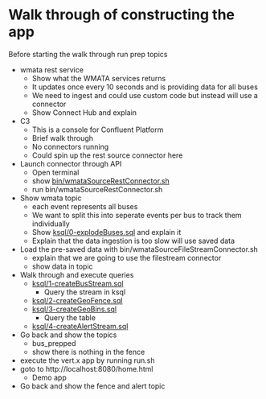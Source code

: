 # Walk through of constructing the app

Before starting the walk through run prep topics 

* wmata rest service
  * Show what the WMATA services returns
  * It updates once every 10 seconds and is providing data for all buses
  * We need to ingest and could use custom code but instead will use a connector
  * Show Connect Hub and explain
* C3
  * This is a console for Confluent Platform
  * Brief walk through
  * No connectors running
  * Could spin up the rest source connector here
* Launch connector through API
  * Open terminal 
  * show [bin/wmataSourceRestConnector.sh](bin/wmataSourceRestConnector.sh)
  * run bin/wmataSourceRestConnector.sh
* Show wmata topic
  * each event represents all buses
  * We want to split this into seperate events per bus to track them individually
  * Show [ksql/0-explodeBuses.sql](ksql/0-explodeBuses.sql) and explain it
  * Explain that the data ingestion is too slow will use saved data
* Load the pre-saved data with bin/wmataSourceFileStreamConnector.sh
  * explain that we are going to use the filestream connector
  * show data in topic
* Walk through and execute queries 
  * [ksql/1-createBusStream.sql](ksql/1-createBusStream.sql)
    * Query the stream in ksql
  * [ksql/2-createGeoFence.sql](ksql/2-createGeoFence.sql)
  * [ksql/3-createGeoBins.sql](ksql/3-createGeoBins.sql)
    * Query the table
  * [ksql/4-createAlertStream.sql](ksql/4-createAlertStream.sql)
* Go back and show the topics
  * bus_prepped
  * show there is nothing in the fence
* execute the vert.x app by running run.sh
* goto to http://localhost:8080/home.html
  * Demo app
* Go back and show the fence and alert topic

